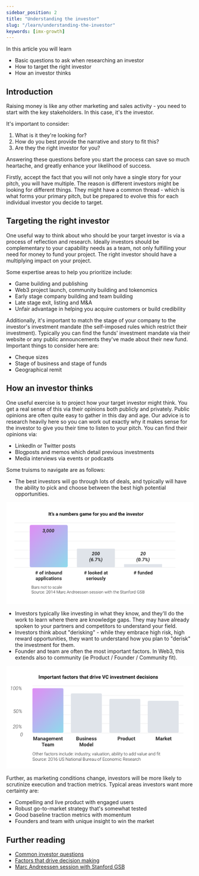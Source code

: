 ```yaml
---
sidebar_position: 2
title: "Understanding the investor"
slug: "/learn/understanding-the-investor"
keywords: [imx-growth]
---
```


In this article you will learn

- Basic questions to ask when researching an investor
- How to target the right investor
- How an investor thinks

## Introduction

Raising money is like any other marketing and sales activity - you need to start with the key stakeholders. In this case, it's the investor.

It's important to consider:

1. What is it they're looking for?
2. How do you best provide the narrative and story to fit this?
3. Are they the right investor for you?

Answering these questions before you start the process can save so much heartache, and greatly enhance your likelihood of success.

Firstly, accept the fact that you will not only have a single story for your pitch, you will have multiple. The reason is different investors might be looking for different things. They might have a common thread - which is what forms your primary pitch, but be prepared to evolve this for each individual investor you decide to target.

## Targeting the right investor

One useful way to think about who should be your target investor is via a process of reflection and research. Ideally investors should be complementary to your capability needs as a team, not only fulfilling your need for money to fund your project. The right investor should have a multiplying impact on your project.

Some expertise areas to help you prioritize include:

- Game building and publishing
- Web3 project launch, community building and tokenomics
- Early stage company building and team building
- Late stage exit, listing and M&A
- Unfair advantage in helping you acquire customers or build credibility

Additionally, it's important to match the stage of your company to the investor's investment mandate (the self-imposed rules which restrict their investment). Typically you can find the funds' investment mandate via their website or any public announcements they've made about their new fund. Important things to consider here are:

- Cheque sizes
- Stage of business and stage of funds
- Geographical remit

## How an investor thinks

One useful exercise is to project how your target investor might think. You get a real sense of this via their opinions both publicly and privately. Public opinions are often quite easy to gather in this day and age. Our advice is to research heavily here so you can work out exactly why it makes sense for the investor to give you their time to listen to your pitch. You can find their opinions via:

- LinkedIn or Twitter posts
- Blogposts and memos which detail previous investments
- Media interviews via events or podcasts

Some truisms to navigate are as follows:

- The best investors will go through lots of deals, and typically will have the ability to pick and choose between the best high potential opportunities.



![](../../../../static/img/learn/numbers-game.png)



- Investors typically like investing in what they know, and they'll do the work to learn where there are knowledge gaps. They may have already spoken to your partners and competitors to understand your field.
- Investors think about "derisking" - while they embrace high risk, high reward opportunities, they want to understand how you plan to "derisk" the investment for them.
- Founder and team are often the most important factors. In Web3, this extends also to community (ie Product / Founder / Community fit).



![](../../../../static/img/learn/investment-factors.png)


Further, as marketing conditions change, investors will be more likely to scrutinize execution and traction metrics. Typical areas investors want more certainty are:

- Compelling and live product with engaged users
- Robust go-to-market strategy that's somewhat tested
- Good baseline traction metrics with momentum
- Founders and team with unique insight to win the market

## Further reading
- [Common investor questions](common-investor-questions)
- [Factors that drive decision making](https://www.nber.org/digest/dec16/how-do-venture-capitalists-make-decisions)
- [Marc Andreessen session with Stanford GSB](https://www.youtube.com/watch?v=JYYsXzt1VDc)